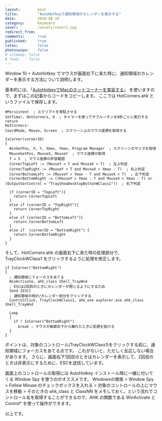 ```yaml
---
layout:        post
title:         "AutoHotkeyで通知領域のカレンダーを表示する"
date:          2020-08-29
category:      Keyboard
cover:         /assets/cover1.jpg
redirect_from:
comments:      true
published:     true
latex:         false
photoswipe:    false
# sitemap: false
# feed:    false
---
```


Window 10 + AutoHotkey でマウスが画面右下に来た時に、通知領域のカレンダーを表示する方法について説明します。

基本的には、「[AutoHotkeyでMacのホットコーナーを実装する](./ahk-hot-corners)」
を使いますので、まずはこの記事からコードをコピーします。
ここでは HotCorners.ahk というファイルで保存します。

```ahk
#Persistent  ; スクリプトを常駐させる
SetTimer, HotCorners, 0  ; タイマーを使ってサブルーチンを0秒ごとに実行する
return
HotCorners:
CoordMode, Mouse, Screen  ; スクリーン上のマウス座標を取得する

IsCorner(cornerID)
{
  WinGetPos, X, Y, Xmax, Ymax, Program Manager  ; スクリーンのサイズを取得
  MouseGetPos, MouseX, MouseY  ; マウス座標の取得
  T = 5  ; マウス座標の許容範囲
  CornerTopLeft := (MouseY < T and MouseX < T)  ; 左上判定
  CornerTopRight := (MouseY < T and MouseX > Xmax - T)  ; 右上判定
  CornerBottomLeft := (MouseY > Ymax - T and MouseX < T)  ; 左下判定
  CornerBottomRight := ((MouseY > Ymax - T and MouseX > Xmax - T) or (OutputVarControl = "TrayShowDesktopButtonWClass1"))  ; 右下判定

  if (cornerID = "TopLeft"){
    return CornerTopLeft
  }
  else if (cornerID = "TopRight"){
    return CornerTopRight
  }
  else if (cornerID = "BottomLeft"){
    return CornerBottomLeft
  }
  else if  (cornerID = "BottomRight") {
    return CornerBottomRight
  }
}
```

そして、HotCorners.ahk の画面右下に来た時の処理部分で、TrayClockWClass1 をクリックするように処理を修正します。

```ahk
if IsCorner("BottomRight")
{
  ; 通知領域にフォーカスをあてる
  WinActivate, ahk_class Shell_TrayWnd
  ; ESCは2回目のときにカレンダーが閉じるようにするため
  Send {ESC}
  ; 通知領域の時計/カレンダー部分をクリックする
  ControlClick, TrayClockWClass1, ahk_exe explorer.exe ahk_class Shell_TrayWnd

  Loop
  {
    if ! IsCorner("BottomRight")
      break ; マウスが画面右下から離れたときに処理を抜ける
  }
}
```

ポイントは、対象のコントロール(TrayClockWClass1)をクリックする前に、通知領域にフォーカスをあてる点です。
これがないと、ただしく反応しない場合があります。
さらに、画面右下1回目のときはカレンダーを表示して、2回目のときは非表示にするために、ESCを送信しています。

画面上のコントロールの取得には AutoHotkey インストール時に一緒に付いてくる Window Spy を使うのがオススメです。
Windowsの検索 > Window Spy > Follow Mouse のチェックボックスを入れる > 対象のコントロールの上にマウスを移動 > そのときの ahk_class と ClassNN をメモしておく。という流れでコントロール名を取得することができるので、AHK の関数である WinActivate と Control* を使って操作ができます。

以上です。

